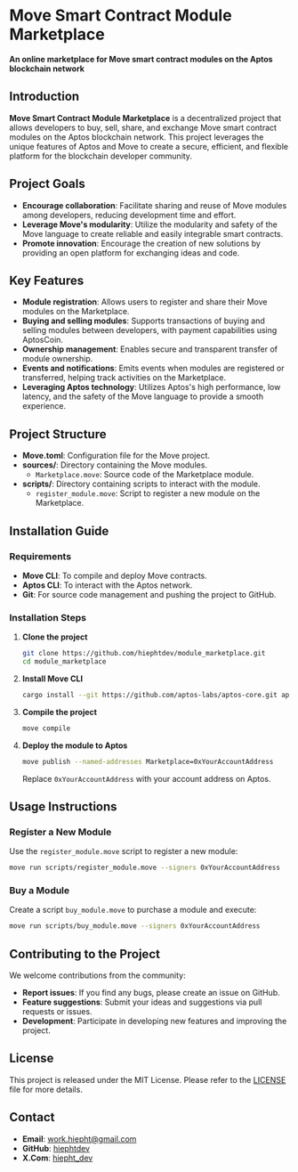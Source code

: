 
# Move Smart Contract Module Marketplace

**An online marketplace for Move smart contract modules on the Aptos blockchain network**

## Introduction

**Move Smart Contract Module Marketplace** is a decentralized project that allows developers to buy, sell, share, and exchange Move smart contract modules on the Aptos blockchain network. This project leverages the unique features of Aptos and Move to create a secure, efficient, and flexible platform for the blockchain developer community.

## Project Goals

- **Encourage collaboration**: Facilitate sharing and reuse of Move modules among developers, reducing development time and effort.
- **Leverage Move's modularity**: Utilize the modularity and safety of the Move language to create reliable and easily integrable smart contracts.
- **Promote innovation**: Encourage the creation of new solutions by providing an open platform for exchanging ideas and code.

## Key Features

- **Module registration**: Allows users to register and share their Move modules on the Marketplace.
- **Buying and selling modules**: Supports transactions of buying and selling modules between developers, with payment capabilities using AptosCoin.
- **Ownership management**: Enables secure and transparent transfer of module ownership.
- **Events and notifications**: Emits events when modules are registered or transferred, helping track activities on the Marketplace.
- **Leveraging Aptos technology**: Utilizes Aptos's high performance, low latency, and the safety of the Move language to provide a smooth experience.

## Project Structure

- **Move.toml**: Configuration file for the Move project.
- **sources/**: Directory containing the Move modules.
  - `Marketplace.move`: Source code of the Marketplace module.
- **scripts/**: Directory containing scripts to interact with the module.
  - `register_module.move`: Script to register a new module on the Marketplace.

## Installation Guide

### Requirements

- **Move CLI**: To compile and deploy Move contracts.
- **Aptos CLI**: To interact with the Aptos network.
- **Git**: For source code management and pushing the project to GitHub.

### Installation Steps

1. **Clone the project**

   ```bash
   git clone https://github.com/hiephtdev/module_marketplace.git
   cd module_marketplace
   ```

2. **Install Move CLI**

   ```bash
   cargo install --git https://github.com/aptos-labs/aptos-core.git aptos-move --branch main
   ```

3. **Compile the project**

   ```bash
   move compile
   ```

4. **Deploy the module to Aptos**

   ```bash
   move publish --named-addresses Marketplace=0xYourAccountAddress
   ```

   Replace `0xYourAccountAddress` with your account address on Aptos.

## Usage Instructions

### Register a New Module

Use the `register_module.move` script to register a new module:

```bash
move run scripts/register_module.move --signers 0xYourAccountAddress
```

### Buy a Module

Create a script `buy_module.move` to purchase a module and execute:

```bash
move run scripts/buy_module.move --signers 0xYourAccountAddress
```

## Contributing to the Project

We welcome contributions from the community:

- **Report issues**: If you find any bugs, please create an issue on GitHub.
- **Feature suggestions**: Submit your ideas and suggestions via pull requests or issues.
- **Development**: Participate in developing new features and improving the project.

## License

This project is released under the MIT License. Please refer to the [LICENSE](LICENSE) file for more details.

## Contact

- **Email**: work.hiepht@gmail.com
- **GitHub**: [hiephtdev](https://github.com/hiephtdev)
- **X.Com**: [hiepht_dev](https://x.com/hiepht_dev)

